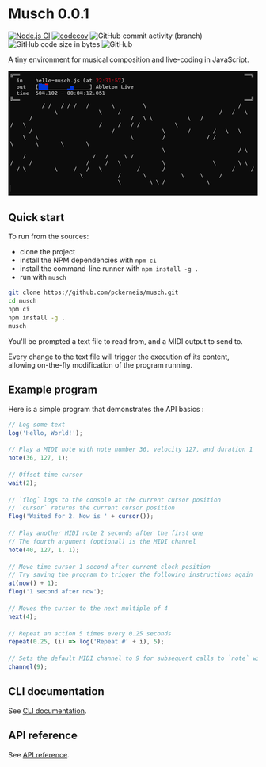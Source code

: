 # Musch 0.0.1

[![Node.js CI](https://github.com/pckerneis/musch/actions/workflows/node.js.yml/badge.svg)](https://github.com/pckerneis/musch/actions/workflows/node.js.yml)
[![codecov](https://codecov.io/gh/pckerneis/musch/graph/badge.svg?token=U4AH1GFZUZ)](https://codecov.io/gh/pckerneis/musch)
![GitHub commit activity (branch)](https://img.shields.io/github/commit-activity/m/pckerneis/musch)
![GitHub code size in bytes](https://img.shields.io/github/languages/code-size/pckerneis/musch)
![GitHub](https://img.shields.io/github/license/pckerneis/musch)

A tiny environment for musical composition and live-coding in JavaScript.

![Screenshot](docs/hello-musch.gif)

## Quick start

To run from the sources:

- clone the project
- install the NPM dependencies with `npm ci`
- install the command-line runner with `npm install -g .`
- run with `musch`

```bash
git clone https://github.com/pckerneis/musch.git
cd musch
npm ci
npm install -g .
musch
```

You'll be prompted a text file to read from, and a MIDI output to send to.

Every change to the text file will trigger the execution of its content,
allowing on-the-fly modification of the program running.

## Example program

Here is a simple program that demonstrates the API basics :

```javascript
// Log some text
log('Hello, World!');

// Play a MIDI note with note number 36, velocity 127, and duration 1
note(36, 127, 1);

// Offset time cursor
wait(2);

// `flog` logs to the console at the current cursor position
// `cursor` returns the current cursor position
flog('Waited for 2. Now is ' + cursor());

// Play another MIDI note 2 seconds after the first one
// The fourth argument (optional) is the MIDI channel
note(40, 127, 1, 1);

// Move time cursor 1 second after current clock position
// Try saving the program to trigger the following instructions again
at(now() + 1);
flog('1 second after now');

// Moves the cursor to the next multiple of 4
next(4);

// Repeat an action 5 times every 0.25 seconds
repeat(0.25, (i) => log('Repeat #' + i), 5);

// Sets the default MIDI channel to 9 for subsequent calls to `note` without a channel argument
channel(9);
```

## CLI documentation

See [CLI documentation](https://pckerneis.github.io/musch/#/cli.md).

## API reference

See [API reference](https://pckerneis.github.io/musch/#/api-reference.md).
